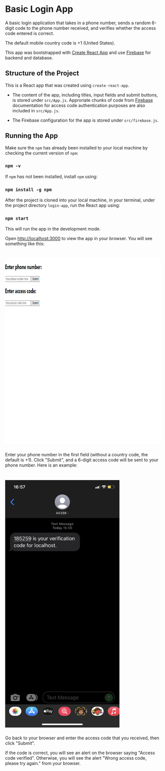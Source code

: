 # Basic Login App

A basic login application that takes in a phone number, sends a random 6-digit code to the phone number received, and verifies whether the access code entered is correct. 

The default mobile country code is +1 (United States).

This app was bootstrapped with [Create React App](https://github.com/facebook/create-react-app) and use [Firebase](https://firebase.google.com/) for backend and database.

## Structure of the Project

This is a React app that was created using `create-react-app`. 

- The content of the app, including titles, input fields and submit buttons, is stored under `src/App.js`. Approriate chunks of code from [Firebase](https://firebase.google.com/) documentation for access code authentication purposes are also included in `src/App.js`.

- The Firebase configuration for the app is stored under `src/firebase.js`.

## Running the App

Make sure the `npm` has already been installed to your local machine by checking the current version of `npm`:

### `npm -v`

If `npm` has not been installed, install `npm` using:

### `npm install -g npm`

After the project is cloned into your local machine, in your terminal, under the project directory `login-app`, run the React app using:

### `npm start`

This will run the app in the development mode.

Open [http://localhost:3000](http://localhost:3000) to view the app in your browser. You will see something like this:

# <img alt="UI" src="images/app.png" height="600" width="800">

Enter your phone number in the first field (without a country code, the default is +1). Click "Submit", and a 6-digit access code will be sent to your phone number. Here is an example:

# <img alt="verify" src="images/access-code.png" height="800" width="370">

Go back to your browser and enter the access code that you received, then click "Submit". 

If the code is correct, you will see an alert on the browser saying "Access code verified". Otherwise, you will see the alert "Wrong access code, please try again." from your browser.


